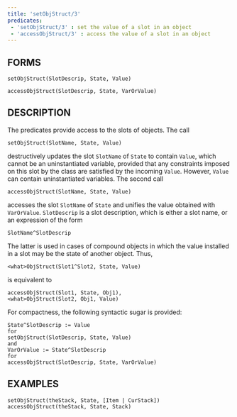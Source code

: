 ```yaml
---
title: 'setObjStruct/3'
predicates:
 - 'setObjStruct/3' : set the value of a slot in an object
 - 'accessObjStruct/3' : access the value of a slot in an object
---
```


## FORMS

```
setObjStruct(SlotDescrip, State, Value)

accessObjStruct(SlotDescrip, State, VarOrValue)
```

## DESCRIPTION

The predicates provide access to the slots of objects. The call

`setObjStruct(SlotName, State, Value)`

destructively updates the slot `SlotName` of `State` to contain `Value`, which cannot be an uninstantiated variable, provided that any constraints imposed on this slot by the class are satisfied by the incoming `Value`. However, `Value` can contain uninstantiated variables. The second call

`accessObjStruct(SlotName, State, Value)`

accesses the slot `SlotName` of `State` and unifies the value obtained with `VarOrValue`.
`SlotDescrip` is a slot description, which is either a slot name, or an expression of the form

`SlotName^SlotDescrip`

The latter is used in cases of compound objects in which the value installed in a slot may be the state of another object. Thus,

`<what>ObjStruct(Slot1^Slot2, State, Value)`

is equivalent to

`accessObjStruct(Slot1, State, Obj1),`    
`<what>ObjStruct(Slot2, Obj1, Value)`

For compactness, the following syntactic sugar is provided:

```
State^SlotDescrip := Value
for
setObjStruct(SlotDescrip, State, Value)
and
VarOrValue := State^SlotDescrip
for
accessObjStruct(SlotDescrip, State, VarOrValue)
```

## EXAMPLES

```
setObjStruct(theStack, State, [Item | CurStack])
accessObjStruct(theStack, State, Stack)
```